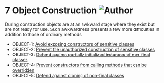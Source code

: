 # 7 Object Construction ![Author](https://img.shields.io/badge/Author-Oracle-blue.svg)


During construction objects are at an awkward stage where they exist but are not ready for use. Such awkwardness presents a few more difficulties in addition to those of ordinary methods.


 - OBJECT-1: [Avoid exposing constructors of sensitive classes](g7_01)
 - OBJECT-2: [Prevent the unauthorized construction of sensitive classes](g7_02)
 - OBJECT-3: [Defend against partially initialized instances of non-final classes](g7_03)
 - OBJECT-4: [Prevent constructors from calling methods that can be overridden](g7_04) 
 - OBJECT-5: [Defend against cloning of non-final classes](g7_05)
